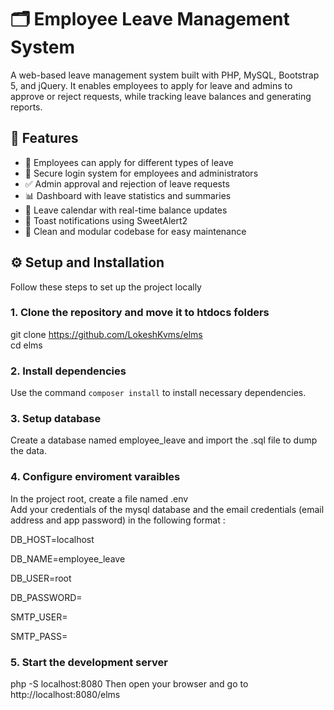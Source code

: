# 🗂️ Employee Leave Management System
A web-based leave management system built with PHP, MySQL, Bootstrap 5, and jQuery. 
It enables employees to apply for leave and admins to approve or reject requests, while tracking leave balances and generating reports.

## 🚀 Features
- 📝 Employees can apply for different types of leave  
- 🔐 Secure login system for employees and administrators  
- ✅ Admin approval and rejection of leave requests  
- 📊 Dashboard with leave statistics and summaries  
- 📅 Leave calendar with real-time balance updates  
- 🔔 Toast notifications using SweetAlert2  
- 📁 Clean and modular codebase for easy maintenance

## ⚙️ Setup and Installation
Follow these steps to set up the project locally

### 1. Clone the repository and move it to htdocs folders
git clone https://github.com/LokeshKvms/elms
<br>cd elms

### 2. Install dependencies
Use the command `composer install` to install necessary dependencies.

### 3. Setup database
Create a database named employee_leave and import the .sql file to dump the data.

### 4. Configure enviroment varaibles
In the project root, create a file named .env <br>
Add your credentials of the mysql database and the email credentials (email address and app password) in the following format :

DB_HOST=localhost

DB_NAME=employee_leave

DB_USER=root

DB_PASSWORD=

SMTP_USER=

SMTP_PASS=

### 5. Start the development server
php -S localhost:8080
Then open your browser and go to http://localhost:8080/elms

